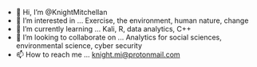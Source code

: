 - 👋 Hi, I’m @KnightMitchelIan
- 👀 I’m interested in ... Exercise, the environment, human nature, change
- 🌱 I’m currently learning ... Kali, R, data analytics, C++
- 💞️ I’m looking to collaborate on ... Analytics for social sciences, environmental science, cyber security
- 📫 How to reach me ... knight.mi@protonmail.com

<!---
KnightMitchelIan/KnightMitchelIan is a ✨ special ✨ repository because its `README.md` (this file) appears on your GitHub profile.
You can click the Preview link to take a look at your changes.
--->

